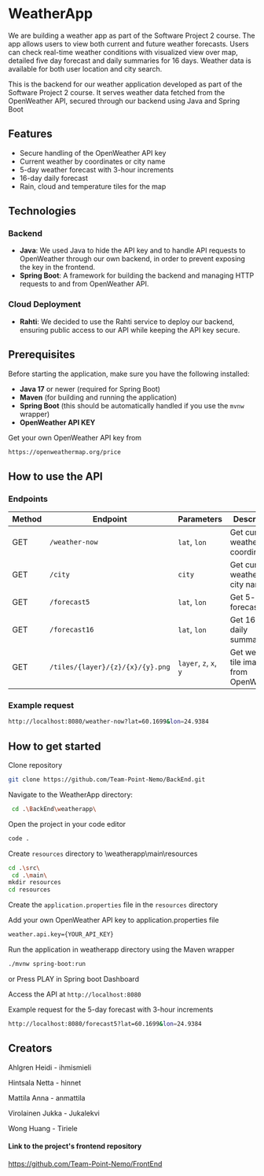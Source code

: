 # WeatherApp 

We are building a weather app as part of the Software Project 2 course. The app allows users to view both current and future weather forecasts. Users can check real-time weather conditions with visualized view over map, detailed five day forecast and daily summaries for 16 days. Weather data is available for both user location and city search.

This is the backend for our weather application developed as part of the Software Project 2 course. It serves weather data fetched from the OpenWeather API, secured through our backend using Java and Spring Boot

## Features

- Secure handling of the OpenWeather API key
- Current weather by coordinates or city name
- 5-day weather forecast with 3-hour increments
- 16-day daily forecast
- Rain, cloud and temperature tiles for the map

## Technologies
### Backend
- **Java**: We used Java to hide the API key and to handle API requests to OpenWeather through our own backend, in order to prevent exposing the key in the frontend.
- **Spring Boot**: A framework for building the backend and managing HTTP requests to and from OpenWeather API.

### Cloud Deployment
- **Rahti**: We decided to use the Rahti service to deploy our backend, ensuring public access to our API while keeping the API key secure.

## Prerequisites

Before starting the application, make sure you have the following installed:

- **Java 17** or newer (required for Spring Boot)
- **Maven** (for building and running the application)
- **Spring Boot** (this should be automatically handled if you use the `mvnw` wrapper)
- **OpenWeather API KEY**
  
Get your own OpenWeather API key from
```bash
https://openweathermap.org/price
```

## How to use the API

### Endpoints
| **Method** | **Endpoint**     | **Parameters**    | **Description**                      |
|------------|------------------|-------------------|--------------------------------------|
| GET        | `/weather-now`   | `lat`, `lon`      | Get current weather by coordinates   |
| GET        | `/city`          | `city`            | Get current weather by city name     |
| GET        | `/forecast5`     | `lat`, `lon`      | Get 5-day forecast                    |
| GET        | `/forecast16`    | `lat`, `lon`      | Get 16-day daily summary             |
| GET        | `/tiles/{layer}/{z}/{x}/{y}.png`     | `layer`, `z`, `x`, `y`            | Get weather tile image from OpenWeather       |

### Example request

```bash
http://localhost:8080/weather-now?lat=60.1699&lon=24.9384
```

## How to get started

Clone repository
```bash
git clone https://github.com/Team-Point-Nemo/BackEnd.git
```

Navigate to the WeatherApp directory:
```bash
 cd .\BackEnd\weatherapp\
```

Open the project in your code editor
```bash
code .
```

Create `resources` directory to \weatherapp\main\resources
```bash
cd .\src\ 
 cd .\main\
mkdir resources
cd resources
```

Create the `application.properties` file in the `resources` directory

Add your own OpenWeather API key to application.properties file
```bash
weather.api.key={YOUR_API_KEY}
```

Run the application in weatherapp directory using the Maven wrapper
```bash
./mvnw spring-boot:run
```

or Press PLAY in Spring boot Dashboard

Access the API at `http://localhost:8080`

Example request for the 5-day forecast with 3-hour increments
```bash
http://localhost:8080/forecast5?lat=60.1699&lon=24.9384
```

## Creators

Ahlgren Heidi - ihmismieli

Hintsala Netta - hinnet

Mattila Anna - anmattila

Virolainen Jukka - Jukalekvi

Wong Huang - Tiriele

#### Link to the project's frontend repository

https://github.com/Team-Point-Nemo/FrontEnd

